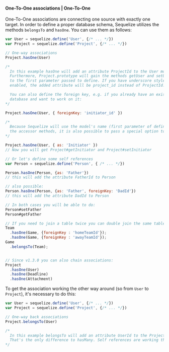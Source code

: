 #### One-To-One associations | One-To-One

One-To-One associations are connecting one source with exactly one target. In order to define a proper database schema, Sequelize utilizes the methods `belongsTo` and `hasOne`. You can use them as follows:

```js
var User = sequelize.define('User', {/* ... */})
var Project = sequelize.define('Project', {/* ... */})

// One-way associations
Project.hasOne(User)

/*
  In this example hasOne will add an attribute ProjectId to the User model!
  Furthermore, Project.prototype will gain the methods getUser and setUser according
  to the first parameter passed to define. If you have underscore style
  enabled, the added attribute will be project_id instead of ProjectId.

  You can also define the foreign key, e.g. if you already have an existing
  database and want to work on it:
*/

Project.hasOne(User, { foreignKey: 'initiator_id' })

/*
  Because Sequelize will use the model's name (first parameter of define) for
  the accessor methods, it is also possible to pass a special option to hasOne:
*/

Project.hasOne(User, { as: 'Initiator' })
// Now you will get Project#getInitiator and Project#setInitiator

// Or let's define some self references
var Person = sequelize.define('Person', { /* ... */})

Person.hasOne(Person, {as: 'Father'})
// this will add the attribute FatherId to Person

// also possible:
Person.hasOne(Person, {as: 'Father', foreignKey: 'DadId'})
// this will add the attribute DadId to Person

// In both cases you will be able to do:
Person#setFather
Person#getFather

// If you need to join a table twice you can double join the same table
Team
  .hasOne(Game, {foreignKey : 'homeTeamId'});
  .hasOne(Game, {foreignKey : 'awayTeamId'});
Game
  .belongsTo(Team);


// Since v1.3.0 you can also chain associations:
Project
  .hasOne(User)
  .hasOne(Deadline)
  .hasOne(Attachment)
```

To get the association working the other way around (so from `User` to `Project`), it's necessary to do this:

```js
var User = sequelize.define('User', {/* ... */})
var Project = sequelize.define('Project', {/* ... */})

// One-way back associations
Project.belongsTo(User)

/*
  In this example belongsTo will add an attribute UserId to the Project model!
  That's the only difference to hasMany. Self references are working the very same way!
*/
```
